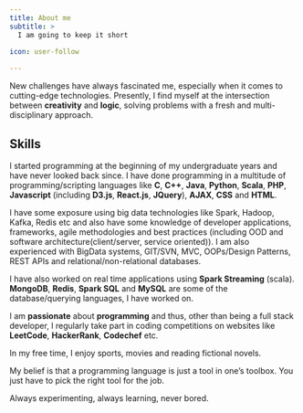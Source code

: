 ```yaml
---
title: About me
subtitle: >
  I am going to keep it short
  
icon: user-follow

---
```


New challenges have always fascinated me, especially when it comes to cutting-edge technologies. Presently, I find myself at the intersection between __creativity__ and __logic__, solving problems with a fresh and multi-disciplinary approach.

## Skills

I started programming at the beginning of my undergraduate years and have never looked back since. I have done programming in a multitude of programming/scripting languages like __C__, __C++__, __Java__, __Python__, __Scala__, __PHP__, __Javascript__ (including __D3.js__, __React.js__, __JQuery__), __AJAX__, __CSS__ and __HTML__.

I have some exposure using big data technologies like Spark, Hadoop, Kafka, Redis etc and also have some knowledge of developer applications, frameworks, agile methodologies and best practices (including OOD and software architecture(client/server, service oriented)). I am also experienced with BigData systems, GIT/SVN, MVC, OOPs/Design Patterns, REST APIs and relational/non-relational databases.

I have also worked on real time applications using __Spark Streaming__ (scala). __MongoDB__, __Redis__, __Spark SQL__ and __MySQL__ are some of the database/querying languages, I have worked on.

I am __passionate__ about __programming__ and thus, other than being a full stack developer, I regularly take part in coding competitions on websites like __LeetCode__, __HackerRank__, __Codechef__ etc.

In my free time, I enjoy sports, movies and reading fictional novels.

My belief is that a programming language is just a tool in one’s toolbox. You just have to pick the right tool for the job.

Always experimenting, always learning, never bored.
